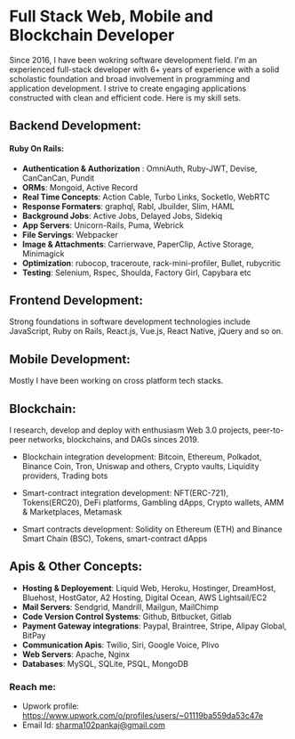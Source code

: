 # Full Stack Web, Mobile and Blockchain Developer

Since 2016, I have been wokring software development field. I'm an experienced full-stack developer with 6+ years of experience with a solid scholastic foundation and broad involvement in programming and application development. I strive to create engaging applications constructed with clean and efficient code. Here is my skill sets.

## Backend Development:
 #### Ruby On Rails:
 - **Authentication & Authorization** : OmniAuth, Ruby-JWT, Devise, CanCanCan, Pundit
 - **ORMs**: Mongoid, Active Record
 - **Real Time Concepts**: Action Cable, Turbo Links, SocketIo, WebRTC
 - **Response Formaters**: graphql, Rabl, Jbuilder, Slim, HAML
 - **Background Jobs**: Active Jobs, Delayed Jobs, Sidekiq
 - **App Servers**: Unicorn-Rails, Puma, Webrick
 - **File Servings**: Webpacker
 - **Image & Attachments**: Carrierwave, PaperClip, Active Storage, Minimagick
 - **Optimization**: rubocop, traceroute, rack-mini-profiler, Bullet, rubycritic
 - **Testing**: Selenium, Rspec, Shoulda, Factory Girl, Capybara etc

## Frontend Development:
Strong foundations in software development technologies include JavaScript, Ruby on Rails, React.js, Vue.js, React Native, jQuery and so on.

## Mobile Development:

Mostly I have been working on cross platform tech stacks.

## Blockchain:
 I research, develop and deploy with enthusiasm Web 3.0 projects, peer-to-peer networks, blockchains, and DAGs sinces 2019.

- Blockchain integration development: Bitcoin, Ethereum, Polkadot, Binance Coin, Tron, Uniswap and others, Crypto vaults, Liquidity providers, Trading bots

- Smart-contract integration development: NFT(ERC-721), Tokens(ERC20), DeFi platforms, Gambling dApps, Crypto wallets, AMM & Marketplaces, Metamask

- Smart contracts development: Solidity on Ethereum (ETH) and Binance Smart Chain (BSC), Tokens, smart-contract dApps


## Apis & Other Concepts:
 - **Hosting & Deployement**: Liquid Web, Heroku, Hostinger, DreamHost, Bluehost, HostGator, A2 Hosting, Digital Ocean, AWS Lightsail/EC2  
 - **Mail Servers**: Sendgrid, Mandrill, Mailgun, MailChimp
 - **Code Version Control Systems**: Github, Bitbucket, Gitlab
 - **Payment Gateway integrations**: Paypal, Braintree, Stripe, Alipay Global, BitPay
 - **Communication Apis**: Twilio, Siri, Google Voice, Plivo
 - **Web Servers**: Apache, Nginx
 - **Databases**: MySQL, SQLite, PSQL, MongoDB

  
  

### Reach me:
- Upwork profile: https://www.upwork.com/o/profiles/users/~01119ba559da53c47e
- Email Id: sharma102pankaj@gmail.com
